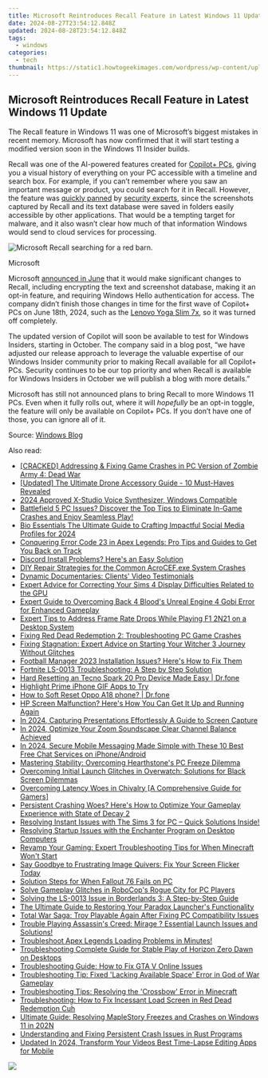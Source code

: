 ```yaml
---
title: Microsoft Reintroduces Recall Feature in Latest Windows 11 Update
date: 2024-08-27T23:54:12.848Z
updated: 2024-08-28T23:54:12.848Z
tags:
  - windows
categories:
  - tech
thumbnail: https://static1.howtogeekimages.com/wordpress/wp-content/uploads/2024/01/windows-11-logo.jpg
---
```


## Microsoft Reintroduces Recall Feature in Latest Windows 11 Update

The Recall feature in Windows 11 was one of Microsoft’s biggest mistakes in recent memory. Microsoft has now confirmed that it will start testing a modified version soon in the Windows 11 Insider builds.

 Recall was one of the AI-powered features created for [Copilot+ PCs](https://change-location.techidaily.com/how-to-stop-my-spouse-from-spying-on-my-motorola-moto-g24-drfone-by-drfone-virtual-android/), giving you a visual history of everything on your PC accessible with a timeline and search box. For example, if you can’t remember where you saw an important message or product, you could search for it in Recall. However, the feature was [quickly panned](https://doublepulsar.com/recall-stealing-everything-youve-ever-typed-or-viewed-on-your-own-windows-pc-is-now-possible-da3e12e9465e) by [security experts](https://www.bbc.com/news/articles/cpwwqp6nx14o), since the screenshots captured by Recall and its text database were saved in folders easily accessible by other applications. That would be a tempting target for malware, and it also wasn’t clear how much of that information Windows would send to cloud services for processing.

![Microsoft Recall searching for a red barn.](https://static1.howtogeekimages.com/wordpress/wp-content/uploads/2024/05/recall-1.png) 

Microsoft

 Microsoft [announced in June](https://youtube-stream.techidaily.com/in-2024-the-best-of-yt-a-deep-dive-into-music-dance-clips-23/) that it would make significant changes to Recall, including encrypting the text and screenshot database, making it an opt-in feature, and requiring Windows Hello authentication for access. The company didn’t finish those changes in time for the first wave of Copilot+ PCs on June 18th, 2024, such as the [Lenovo Yoga Slim 7x](https://fox-helps.techidaily.com/new-2024-approved-complete-control-over-your-youtube-viewing-experience/), so it was turned off completely.

 The updated version of Copilot will soon be available to test for Windows Insiders, starting in October. The company said in a blog post, “we have adjusted our release approach to leverage the valuable expertise of our Windows Insider community prior to making Recall available for all Copilot+ PCs. Security continues to be our top priority and when Recall is available for Windows Insiders in October we will publish a blog with more details.”

 Microsoft has still not announced plans to bring Recall to more Windows 11 PCs. Even when it fully rolls out, where it will _hopefully_ be an opt-in toggle, the feature will only be available on Copilot+ PCs. If you don’t have one of those, you can ignore all of it.

 Source: [Windows Blog](https://blogs.windows.com/windowsexperience/2024/06/07/update-on-the-recall-preview-feature-for-copilot-pcs/)

<ins class="adsbygoogle"
     style="display:block"
     data-ad-format="autorelaxed"
     data-ad-client="ca-pub-7571918770474297"
     data-ad-slot="1223367746"></ins>



<ins class="adsbygoogle"
     style="display:block"
     data-ad-client="ca-pub-7571918770474297"
     data-ad-slot="8358498916"
     data-ad-format="auto"
     data-full-width-responsive="true"></ins>

<span class="atpl-alsoreadstyle">Also read:</span>
<div><ul>
<li><a href="https://win-answers.techidaily.com/cracked-addressing-and-fixing-game-crashes-in-pc-version-of-zombie-army-4-dead-war/"><u>[CRACKED] Addressing & Fixing Game Crashes in PC Version of Zombie Army 4: Dead War</u></a></li>
<li><a href="https://some-skills.techidaily.com/updated-the-ultimate-drone-accessory-guide-10-must-haves-revealed/"><u>[Updated] The Ultimate Drone Accessory Guide - 10 Must-Haves Revealed</u></a></li>
<li><a href="https://digital-screen-recording.techidaily.com/2024-approved-x-studio-voice-synthesizer-windows-compatible/"><u>2024 Approved  X-Studio Voice Synthesizer, Windows Compatible</u></a></li>
<li><a href="https://win-answers.techidaily.com/battlefield-5-pc-issues-discover-the-top-tips-to-eliminate-in-game-crashes-and-enjoy-seamless-play/"><u>Battlefield 5 PC Issues? Discover the Top Tips to Eliminate In-Game Crashes and Enjoy Seamless Play!</u></a></li>
<li><a href="https://facebook-video-content.techidaily.com/bio-essentials-the-ultimate-guide-to-crafting-impactful-social-media-profiles-for-2024/"><u>Bio Essentials  The Ultimate Guide to Crafting Impactful Social Media Profiles for 2024</u></a></li>
<li><a href="https://win-answers.techidaily.com/conquering-error-code-23-in-apex-legends-pro-tips-and-guides-to-get-you-back-on-track/"><u>Conquering Error Code 23 in Apex Legends: Pro Tips and Guides to Get You Back on Track</u></a></li>
<li><a href="https://win-answers.techidaily.com/1723010849347-discord-install-problems-heres-an-easy-solution/"><u>Discord Install Problems? Here's an Easy Solution</u></a></li>
<li><a href="https://win-answers.techidaily.com/diy-repair-strategies-for-the-common-acrocefexe-system-crashes/"><u>DIY Repair Strategies for the Common AcroCEF.exe System Crashes</u></a></li>
<li><a href="https://data-wizards.techidaily.com/dynamic-documentaries-clients-video-testimonials/"><u>Dynamic Documentaries: Clients' Video Testimonials</u></a></li>
<li><a href="https://win-answers.techidaily.com/expert-advice-for-correcting-your-sims-4-display-difficulties-related-to-the-gpu/"><u>Expert Advice for Correcting Your Sims 4 Display Difficulties Related to the GPU</u></a></li>
<li><a href="https://win-answers.techidaily.com/expert-guide-to-overcoming-back-4-bloods-unreal-engine-4-gobi-error-for-enhanced-gameplay/"><u>Expert Guide to Overcoming Back 4 Blood's Unreal Engine 4 Gobi Error for Enhanced Gameplay</u></a></li>
<li><a href="https://win-answers.techidaily.com/expert-tips-to-address-frame-rate-drops-while-playing-f1-2n21-on-a-desktop-system/"><u>Expert Tips to Address Frame Rate Drops While Playing F1 2N21 on a Desktop System</u></a></li>
<li><a href="https://win-answers.techidaily.com/fixing-red-dead-redemption-2-troubleshooting-pc-game-crashes/"><u>Fixing Red Dead Redemption 2: Troubleshooting PC Game Crashes</u></a></li>
<li><a href="https://win-answers.techidaily.com/fixing-stagnation-expert-advice-on-starting-your-witcher-3-journey-without-glitches/"><u>Fixing Stagnation: Expert Advice on Starting Your Witcher 3 Journey Without Glitches</u></a></li>
<li><a href="https://win-answers.techidaily.com/football-manager-2023-installation-issues-heres-how-to-fix-them/"><u>Football Manager 2023 Installation Issues? Here's How to Fix Them</u></a></li>
<li><a href="https://win-answers.techidaily.com/fortnite-ls-0013-troubleshooting-a-step-by-step-solution/"><u>Fortnite LS-0013 Troubleshooting: A Step by Step Solution</u></a></li>
<li><a href="https://techidaily.com/hard-resetting-an-tecno-spark-20-pro-device-made-easy-drfone-by-drfone-reset-android-reset-android/"><u>Hard Resetting an Tecno Spark 20 Pro Device Made Easy | Dr.fone</u></a></li>
<li><a href="https://extra-lessons.techidaily.com/highlight-prime-iphone-gif-apps-to-try/"><u>Highlight  Prime iPhone GIF Apps to Try</u></a></li>
<li><a href="https://techidaily.com/how-to-soft-reset-oppo-a18-phone-drfone-by-drfone-reset-android-reset-android/"><u>How to Soft Reset Oppo A18 phone? | Dr.fone</u></a></li>
<li><a href="https://win-answers.techidaily.com/hp-screen-malfunction-heres-how-you-can-get-it-up-and-running-again/"><u>HP Screen Malfunction? Here's How You Can Get It Up and Running Again</u></a></li>
<li><a href="https://visual-screen-recording.techidaily.com/in-2024-capturing-presentations-effortlessly-a-guide-to-screen-capture/"><u>In 2024, Capturing Presentations Effortlessly  A Guide to Screen Capture</u></a></li>
<li><a href="https://screen-sharing-recording.techidaily.com/in-2024-optimize-your-zoom-soundscape-clear-channel-balance-achieved/"><u>In 2024, Optimize Your Zoom Soundscape  Clear Channel Balance Achieved</u></a></li>
<li><a href="https://screen-capture.techidaily.com/in-2024-secure-mobile-messaging-made-simple-with-these-10-best-free-chat-services-on-iphoneandroid/"><u>In 2024, Secure Mobile Messaging Made Simple with These 10 Best Free Chat Services on iPhone/Android</u></a></li>
<li><a href="https://win-answers.techidaily.com/mastering-stability-overcoming-hearthstones-pc-freeze-dilemma/"><u>Mastering Stability: Overcoming Hearthstone's PC Freeze Dilemma</u></a></li>
<li><a href="https://win-answers.techidaily.com/overcoming-initial-launch-glitches-in-overwatch-solutions-for-black-screen-dilemmas/"><u>Overcoming Initial Launch Glitches in Overwatch: Solutions for Black Screen Dilemmas</u></a></li>
<li><a href="https://win-answers.techidaily.com/overcoming-latency-woes-in-chivalry-a-comprehensive-guide-for-gamers/"><u>Overcoming Latency Woes in Chivalry [A Comprehensive Guide for Gamers]</u></a></li>
<li><a href="https://win-answers.techidaily.com/persistent-crashing-woes-heres-how-to-optimize-your-gameplay-experience-with-state-of-decay-2/"><u>Persistent Crashing Woes? Here's How to Optimize Your Gameplay Experience with State of Decay 2</u></a></li>
<li><a href="https://win-answers.techidaily.com/resolving-instant-issues-with-the-sims-3-for-pc-quick-solutions-inside/"><u>Resolving Instant Issues with The Sims 3 for PC – Quick Solutions Inside!</u></a></li>
<li><a href="https://win-answers.techidaily.com/resolving-startup-issues-with-the-enchanter-program-on-desktop-computers/"><u>Resolving Startup Issues with the Enchanter Program on Desktop Computers</u></a></li>
<li><a href="https://win-answers.techidaily.com/revamp-your-gaming-expert-troubleshooting-tips-for-when-minecraft-wont-start/"><u>Revamp Your Gaming: Expert Troubleshooting Tips for When Minecraft Won't Start</u></a></li>
<li><a href="https://win-answers.techidaily.com/say-goodbye-to-frustrating-image-quivers-fix-your-screen-flicker-today/"><u>Say Goodbye to Frustrating Image Quivers: Fix Your Screen Flicker Today</u></a></li>
<li><a href="https://win-answers.techidaily.com/solution-steps-for-when-fallout-76-fails-on-pc/"><u>Solution Steps for When Fallout 76 Fails on PC</u></a></li>
<li><a href="https://win-answers.techidaily.com/solve-gameplay-glitches-in-robocops-rogue-city-for-pc-players/"><u>Solve Gameplay Glitches in RoboCop's Rogue City for PC Players</u></a></li>
<li><a href="https://win-answers.techidaily.com/solving-the-ls-0013-issue-in-borderlands-3-a-step-by-step-guide/"><u>Solving the LS-0013 Issue in Borderlands 3: A Step-by-Step Guide</u></a></li>
<li><a href="https://win-answers.techidaily.com/the-ultimate-guide-to-restoring-your-paradox-launchers-functionality/"><u>The Ultimate Guide to Restoring Your Paradox Launcher's Functionality</u></a></li>
<li><a href="https://win-answers.techidaily.com/total-war-saga-troy-playable-again-after-fixing-pc-compatibility-issues/"><u>Total War Saga: Troy Playable Again After Fixing PC Compatibility Issues</u></a></li>
<li><a href="https://win-answers.techidaily.com/trouble-playing-assassins-creed-mirage-essential-launch-issues-and-solutions/"><u>Trouble Playing Assassin's Creed: Mirage ? Essential Launch Issues and Solutions!</u></a></li>
<li><a href="https://win-answers.techidaily.com/troubleshoot-apex-legends-loading-problems-in-minutes/"><u>Troubleshoot Apex Legends Loading Problems in Minutes!</u></a></li>
<li><a href="https://win-answers.techidaily.com/troubleshooting-complete-guide-for-stable-play-of-horizon-zero-dawn-on-desktops/"><u>Troubleshooting Complete Guide for Stable Play of Horizon Zero Dawn on Desktops</u></a></li>
<li><a href="https://win-answers.techidaily.com/troubleshooting-guide-how-to-fix-gta-v-online-issues/"><u>Troubleshooting Guide: How to Fix GTA V Online Issues</u></a></li>
<li><a href="https://win-answers.techidaily.com/troubleshooting-tip-fixed-lacking-available-space-error-in-god-of-war-gameplay/"><u>Troubleshooting Tip: Fixed 'Lacking Available Space' Error in God of War Gameplay</u></a></li>
<li><a href="https://win-answers.techidaily.com/troubleshooting-tips-resolving-the-crossbow-error-in-minecraft/"><u>Troubleshooting Tips: Resolving the 'Crossbow' Error in Minecraft</u></a></li>
<li><a href="https://win-answers.techidaily.com/troubleshooting-how-to-fix-incessant-load-screen-in-red-dead-redemption-cuh/"><u>Troubleshooting: How to Fix Incessant Load Screen in Red Dead Redemption Cuh</u></a></li>
<li><a href="https://win-answers.techidaily.com/ultimate-guide-resolving-maplestory-freezes-and-crashes-on-windows-11-in-202n/"><u>Ultimate Guide: Resolving MapleStory Freezes and Crashes on Windows 11 in 202N</u></a></li>
<li><a href="https://win-answers.techidaily.com/understanding-and-fixing-persistent-crash-issues-in-rust-programs/"><u>Understanding and Fixing Persistent Crash Issues in Rust Programs</u></a></li>
<li><a href="https://smart-video-editing.techidaily.com/updated-in-2024-transform-your-videos-best-time-lapse-editing-apps-for-mobile/"><u>Updated In 2024, Transform Your Videos Best Time-Lapse Editing Apps for Mobile</u></a></li>
</ul></div>

<!-- affiliate ads begin -->
<a href="https://shop.incomedia.eu/order/checkout.php?PRODS=39655089&QTY=1&AFFILIATE=108875&CART=1"><img src="https://incomedia.eu/files/images/affiliates/wa/01_WA_728x90.jpg" border="0"></a>
<!-- affiliate ads end -->